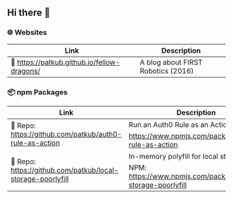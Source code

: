## Hi there 👋

### 🌐 Websites

| Link                                                 | Description                        |  
|------------------------------------------------------|------------------------------------|  
| 🔗 https://patkub.github.io/fellow-dragons/          | A blog about FIRST Robotics (2016) |  

### 📦 npm Packages

| Link                                                        | Description                                                                                          |  
|-------------------------------------------------------------|------------------------------------------------------------------------------------------------------|  
| 🔗 Repo: https://github.com/patkub/auth0-rule-as-action     | Run an Auth0 Rule as an Action. 📦 NPM: https://www.npmjs.com/package/auth0-rule-as-action           |  
| 🔗 Repo: https://github.com/patkub/local-storage-poorlyfill | In-memory polyfill for local storage. 📦 NPM: https://www.npmjs.com/package/local-storage-poorlyfill |  

<!--
**patkub/patkub** is a ✨ _special_ ✨ repository because its `README.md` (this file) appears on your GitHub profile.

Here are some ideas to get you started:

- 🔭 I’m currently working on ...
- 🌱 I’m currently learning ...
- 👯 I’m looking to collaborate on ...
- 🤔 I’m looking for help with ...
- 💬 Ask me about ...
- 📫 How to reach me: ...
- 😄 Pronouns: ...
- ⚡ Fun fact: ...
-->
